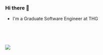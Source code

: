 ### Hi there 👋 

- I'm a Graduate Software Engineer at THG

<p>&nbsp;</p>
<p>&nbsp;</p>

   <img align="left" src = "https://github-readme-stats.vercel.app/api/top-langs/?username=Waleed2660&theme=radical" />
   
<!-- <img align="right" width="450" src="https://github-readme-stats.vercel.app/api?username=Waleed2660&show_icons=true&hide_border=false&theme=tokyonight" alt="Waleed2660" /> -->
   
<!--
- 📫 If you're an employer & interested to look into my work, please get in touch with me as I have to keep courseworks private on github.
**Waleed2660/Waleed2660** is a ✨ _special_ ✨ repository because its `README.md` (this file) appears on your GitHub profile.

Here are some ideas to get you started:


- 🌱 I’m currently learning ...
- 👯 I’m looking to collaborate on ...
- 🤔 I’m looking for help with ...
- 💬 Ask me about ...
- 📫 How to reach me: ...
- 😄 Pronouns: ...
- ⚡ Fun fact: ...
-->
